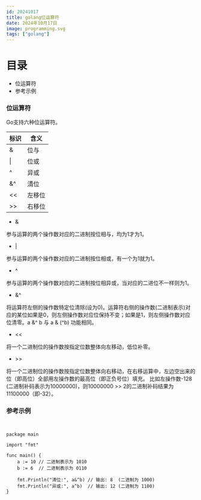 ```yaml
---
id: 20241017
title: golang位运算符
date: 2024年10月17日
image: programming.svg
tags: ["golang"]
---
```



# 目录

- 位运算符
- 参考示例


### 位运算符

Go支持六种位运算符。

| 标识 | 含义   |
| ---- | ------ |
| &    | 位与   |
| \|   | 位或   |
| ^    | 异或   |
| &^   | 清位   |
| <<   | 左移位 |
| >>   | 右移位 |

 - &

参与运算的两个操作数对应的二进制按位相与，均为1才为1。

 - |

参与运算的两个操作数对应的二进制按位相或，有一个为1就为1。

 - ^

参与运算的两个操作数对应的二进制按位相异或，当对应的二进位不一样则为1。

 - &^

将运算符左侧的操作数特定位清除(设为0)。运算符右侧的操作数(二进制表示)对应的某位如果是0，则左侧操作数对应位保持不变；如果是1，则左侧操作数对应位清零。a &^ b 与 a & (^b) 功能相同。

 - <<

将一个二进制位的操作数按指定位数整体向左移动，低位补零。

 - \>\>

将一个二进制位的操作数按指定位数整体向右移动，在右移运算中，左边空出来的位（即高位）全部用左操作数的最高位（即正负号位）填充。 比如左操作数-128 (二进制补码表示为10000000)，则10000000 >> 2的二进制补码结果为11100000（即-32）。


### 参考示例


```golang


package main

import "fmt"

func main() {
	a := 10 // 二进制表示为 1010
	b := 6  // 二进制表示为 0110

	fmt.Println("清位:", a&^b) // 输出: 8  (二进制为 1000)
	fmt.Println("异或:", a^b)  // 输出: 12 (二进制为 1100)
}

```

